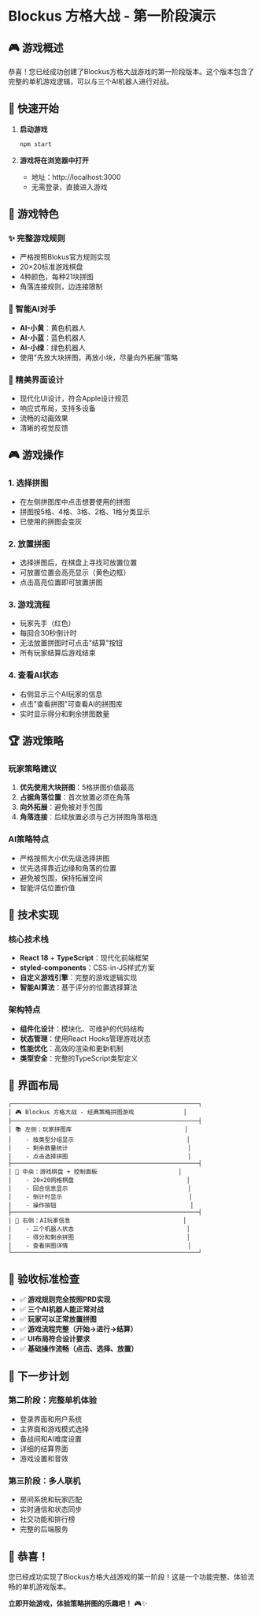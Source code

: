 # Blockus 方格大战 - 第一阶段演示

## 🎮 游戏概述

恭喜！您已经成功创建了Blockus方格大战游戏的第一阶段版本。这个版本包含了完整的单机游戏逻辑，可以与三个AI机器人进行对战。

## 🚀 快速开始

1. **启动游戏**
   ```bash
   npm start
   ```

2. **游戏将在浏览器中打开**
   - 地址：http://localhost:3000
   - 无需登录，直接进入游戏

## 🎯 游戏特色

### ✨ 完整游戏规则
- 严格按照Blokus官方规则实现
- 20×20标准游戏棋盘
- 4种颜色，每种21块拼图
- 角落连接规则，边连接限制

### 🤖 智能AI对手
- **AI-小黄**：黄色机器人
- **AI-小蓝**：蓝色机器人  
- **AI-小绿**：绿色机器人
- 使用"先放大块拼图，再放小块，尽量向外拓展"策略

### 🎨 精美界面设计
- 现代化UI设计，符合Apple设计规范
- 响应式布局，支持多设备
- 流畅的动画效果
- 清晰的视觉反馈

## 🎮 游戏操作

### 1. 选择拼图
- 在左侧拼图库中点击想要使用的拼图
- 拼图按5格、4格、3格、2格、1格分类显示
- 已使用的拼图会变灰

### 2. 放置拼图
- 选择拼图后，在棋盘上寻找可放置位置
- 可放置位置会高亮显示（黄色边框）
- 点击高亮位置即可放置拼图

### 3. 游戏流程
- 玩家先手（红色）
- 每回合30秒倒计时
- 无法放置拼图时可点击"结算"按钮
- 所有玩家结算后游戏结束

### 4. 查看AI状态
- 右侧显示三个AI玩家的信息
- 点击"查看拼图"可查看AI的拼图库
- 实时显示得分和剩余拼图数量

## 🏆 游戏策略

### 玩家策略建议
1. **优先使用大块拼图**：5格拼图价值最高
2. **占据角落位置**：首次放置必须在角落
3. **向外拓展**：避免被对手包围
4. **角落连接**：后续放置必须与己方拼图角落相连

### AI策略特点
- 严格按照大小优先级选择拼图
- 优先选择靠近边缘和角落的位置
- 避免被包围，保持拓展空间
- 智能评估位置价值

## 🔧 技术实现

### 核心技术栈
- **React 18** + **TypeScript**：现代化前端框架
- **styled-components**：CSS-in-JS样式方案
- **自定义游戏引擎**：完整的游戏逻辑实现
- **智能AI算法**：基于评分的位置选择算法

### 架构特点
- **组件化设计**：模块化、可维护的代码结构
- **状态管理**：使用React Hooks管理游戏状态
- **性能优化**：高效的渲染和更新机制
- **类型安全**：完整的TypeScript类型定义

## 📱 界面布局

```
┌─────────────────────────────────────────────────────┐
│ 🎮 Blockus 方格大战 - 经典策略拼图游戏              │
├─────────────────────────────────────────────────────┤
│ 📚 左侧：玩家拼图库                                │
│    - 按类型分组显示                                │
│    - 剩余数量统计                                  │
│    - 点击选择拼图                                  │
├─────────────────────────────────────────────────────┤
│ 🎯 中央：游戏棋盘 + 控制面板                       │
│    - 20×20网格棋盘                                │
│    - 回合信息显示                                  │
│    - 倒计时显示                                    │
│    - 操作按钮                                      │
├─────────────────────────────────────────────────────┤
│ 🤖 右侧：AI玩家信息                                │
│    - 三个机器人状态                                │
│    - 得分和剩余拼图                                │
│    - 查看拼图详情                                  │
└─────────────────────────────────────────────────────┘
```

## 🎯 验收标准检查

- ✅ **游戏规则完全按照PRD实现**
- ✅ **三个AI机器人能正常对战**
- ✅ **玩家可以正常放置拼图**
- ✅ **游戏流程完整（开始→进行→结算）**
- ✅ **UI布局符合设计要求**
- ✅ **基础操作流畅（点击、选择、放置）**

## 🚀 下一步计划

### 第二阶段：完整单机体验
- 登录界面和用户系统
- 主界面和游戏模式选择
- 备战间和AI难度设置
- 详细的结算界面
- 游戏设置和音效

### 第三阶段：多人联机
- 房间系统和玩家匹配
- 实时通信和状态同步
- 社交功能和排行榜
- 完整的后端服务

## 🎉 恭喜！

您已经成功实现了Blockus方格大战游戏的第一阶段！这是一个功能完整、体验流畅的单机游戏版本。

**立即开始游戏，体验策略拼图的乐趣吧！** 🎮✨
